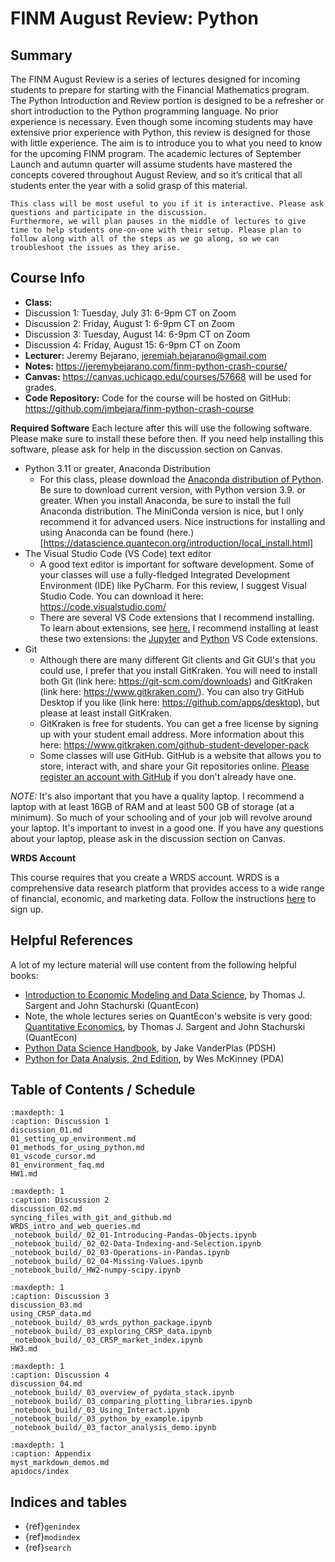 # FINM August Review: Python
  

## Summary

The FINM August Review is a series of lectures designed for incoming students to prepare for starting with the Financial Mathematics program. The Python Introduction and Review portion is designed to be a refresher or short introduction to the Python programming language. No prior experience is necessary. Even though some incoming students may have extensive prior experience with Python, this review is designed for those with little experience. The aim is to introduce you to what you need to know for the upcoming FINM program. The academic lectures of September Launch and autumn quarter will assume students have mastered the concepts covered throughout August Review, and so it’s critical that all students enter the year with a solid grasp of this material. 


```{note}
This class will be most useful to you if it is interactive. Please ask questions and participate in the discussion. 
Furthermore, we will plan pauses in the middle of lectures to give time to help students one-on-one with their setup. Please plan to follow along with all of the steps as we go along, so we can troubleshoot the issues as they arise.
```


## Course Info

- **Class:** 
 - Discussion 1: Tuesday, July 31: 6-9pm CT on Zoom
 - Discussion 2: Friday, August 1: 6-9pm CT on Zoom
 - Discussion 3: Tuesday, August 14: 6-9pm CT on Zoom
 - Discussion 4: Friday, August 15: 6-9pm CT on Zoom
- **Lecturer:** Jeremy Bejarano, jeremiah.bejarano@gmail.com
- **Notes:** https://jeremybejarano.com/finm-python-crash-course/
- **Canvas:** https://canvas.uchicago.edu/courses/57668 will be used for grades. 
- **Code Repository:** Code for the course will be hosted on GitHub: https://github.com/jmbejara/finm-python-crash-course 

**Required Software**
Each lecture after this will use the following software. Please make sure to install these before then. If you need help installing this software, please  ask for help in the discussion section on Canvas.

 - Python 3.11 or greater, Anaconda Distribution
   - For this class, please download the [Anaconda distribution of Python](https://www.anaconda.com/products/distribution). Be sure to download current version, with Python version 3.9. or greater. When you install Anaconda, be sure to install the full Anaconda distribution. 
   The MiniConda version is nice, but I only recommend it for advanced users. Nice instructions for installing and using Anaconda can be found (here.)[https://datascience.quantecon.org/introduction/local_install.html]
 - The Visual Studio Code (VS Code) text editor
   - A good text editor is important for software development. Some of your classes will use a fully-fledged Integrated Development Environment (IDE) like PyCharm. For this review, I suggest Visual Studio Code. You can download it here: https://code.visualstudio.com/
   - There are several VS Code extensions that I recommend installing. To learn about extensions, see [here.](https://code.visualstudio.com/docs/editor/extension-marketplace) I recommend installing at least these two extensions: the [Jupyter](https://marketplace.visualstudio.com/items?itemName=ms-toolsai.jupyter) and [Python](https://marketplace.visualstudio.com/items?itemName=ms-python.python) VS Code extensions.
 - Git
   - Although there are many different Git clients and Git GUI's that you could use,
   I prefer that you install GitKraken. You will need to install both 
   Git (link here: https://git-scm.com/downloads) and GitKraken (link here: https://www.gitkraken.com/).
   You can also try GitHub Desktop if you like (link here: https://github.com/apps/desktop), but please at least install GitKraken.
   - GitKraken is free for students. You can get a free license by signing up with your student email address. More information about this here: https://www.gitkraken.com/github-student-developer-pack
   - Some classes will use GitHub. GitHub is a website that allows you to store, interact with, and share your Git repositories online. [Please register an account with GitHub](https://github.com/) if you don't already have one.

*NOTE:* It's also important that you have a quality laptop. I recommend a laptop with at least 16GB of RAM and at least 500 GB of storage (at a minimum). 
So much of your schooling and of your job will revolve around your laptop. 
It's important to invest in a good one. If you have any questions about your laptop, please ask in the discussion section on Canvas.

**WRDS Account**

This course requires that you create a WRDS account. WRDS is a comprehensive data research platform that provides access to a wide range of financial, economic, and marketing data.
Follow the instructions [here](./01_setting_up_environment.md#wrds-how-do-i-sign-up) to sign up.



## Helpful References

A lot of my lecture material will use content from the following helpful books:

* [Introduction to Economic Modeling and Data Science](https://datascience.quantecon.org/), by Thomas J. Sargent and John Stachurski (QuantEcon)
* Note, the whole lectures series on QuantEcon's website is very good: [Quantitative Economics](https://lectures.quantecon.org/), by Thomas J. Sargent and John Stachurski (QuantEcon)
* [Python Data Science Handbook](https://jakevdp.github.io/PythonDataScienceHandbook/), by Jake VanderPlas (PDSH)
* [Python for Data Analysis, 2nd Edition](https://github.com/wesm/pydata-book), by Wes McKinney (PDA)

## Table of Contents / Schedule


```{toctree}
:maxdepth: 1
:caption: Discussion 1
discussion_01.md
01_setting_up_environment.md
01_methods_for_using_python.md
01_vscode_cursor.md
01_environment_faq.md
HW1.md
```

```{toctree}
:maxdepth: 1
:caption: Discussion 2
discussion_02.md
syncing_files_with_git_and_github.md
WRDS_intro_and_web_queries.md
_notebook_build/_02_01-Introducing-Pandas-Objects.ipynb
_notebook_build/_02_02-Data-Indexing-and-Selection.ipynb
_notebook_build/_02_03-Operations-in-Pandas.ipynb
_notebook_build/_02_04-Missing-Values.ipynb
_notebook_build/_HW2-numpy-scipy.ipynb
```

```{toctree}
:maxdepth: 1
:caption: Discussion 3
discussion_03.md
using_CRSP_data.md
_notebook_build/_03_wrds_python_package.ipynb
_notebook_build/_03_exploring_CRSP_data.ipynb
_notebook_build/_03_CRSP_market_index.ipynb
HW3.md
```

```{toctree}
:maxdepth: 1
:caption: Discussion 4️
discussion_04.md
_notebook_build/_03_overview_of_pydata_stack.ipynb
_notebook_build/_03_comparing_plotting_libraries.ipynb
_notebook_build/_03_Using_Interact.ipynb
_notebook_build/_03_python_by_example.ipynb
_notebook_build/_03_factor_analysis_demo.ipynb
```


```{toctree}
:maxdepth: 1
:caption: Appendix
myst_markdown_demos.md
apidocs/index
```


## Indices and tables

- {ref}`genindex`
- {ref}`modindex`
- {ref}`search`

